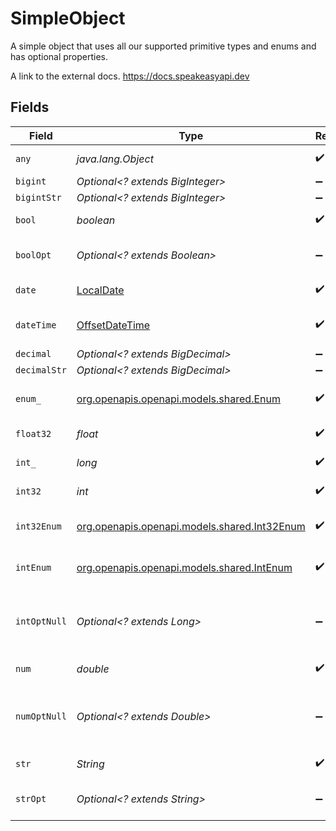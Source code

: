 # SimpleObject

A simple object that uses all our supported primitive types and enums and has optional properties.

A link to the external docs.
<https://docs.speakeasyapi.dev>


## Fields

| Field                                                                                     | Type                                                                                      | Required                                                                                  | Description                                                                               | Example                                                                                   |
| ----------------------------------------------------------------------------------------- | ----------------------------------------------------------------------------------------- | ----------------------------------------------------------------------------------------- | ----------------------------------------------------------------------------------------- | ----------------------------------------------------------------------------------------- |
| `any`                                                                                     | *java.lang.Object*                                                                        | :heavy_check_mark:                                                                        | An any property.                                                                          | any                                                                                       |
| `bigint`                                                                                  | *Optional<? extends BigInteger>*                                                          | :heavy_minus_sign:                                                                        | N/A                                                                                       | 8821239038968084                                                                          |
| `bigintStr`                                                                               | *Optional<? extends BigInteger>*                                                          | :heavy_minus_sign:                                                                        | N/A                                                                                       | 9223372036854775808                                                                       |
| `bool`                                                                                    | *boolean*                                                                                 | :heavy_check_mark:                                                                        | A boolean property.                                                                       | true                                                                                      |
| `boolOpt`                                                                                 | *Optional<? extends Boolean>*                                                             | :heavy_minus_sign:                                                                        | An optional boolean property.                                                             | true                                                                                      |
| `date`                                                                                    | [LocalDate](https://docs.oracle.com/javase/8/docs/api/java/time/LocalDate.html)           | :heavy_check_mark:                                                                        | A date property.                                                                          | 2020-01-01                                                                                |
| `dateTime`                                                                                | [OffsetDateTime](https://docs.oracle.com/javase/8/docs/api/java/time/OffsetDateTime.html) | :heavy_check_mark:                                                                        | A date-time property.                                                                     | 2020-01-01T00:00:00.000001Z                                                               |
| `decimal`                                                                                 | *Optional<? extends BigDecimal>*                                                          | :heavy_minus_sign:                                                                        | N/A                                                                                       | 3.141592653589793                                                                         |
| `decimalStr`                                                                              | *Optional<? extends BigDecimal>*                                                          | :heavy_minus_sign:                                                                        | N/A                                                                                       | 3.14159265358979344719667586                                                              |
| `enum_`                                                                                   | [org.openapis.openapi.models.shared.Enum](../../models/shared/Enum.md)                    | :heavy_check_mark:                                                                        | A string based enum                                                                       | one                                                                                       |
| `float32`                                                                                 | *float*                                                                                   | :heavy_check_mark:                                                                        | A float32 property.                                                                       | 1.1                                                                                       |
| `int_`                                                                                    | *long*                                                                                    | :heavy_check_mark:                                                                        | An integer property.                                                                      | 1                                                                                         |
| `int32`                                                                                   | *int*                                                                                     | :heavy_check_mark:                                                                        | An int32 property.                                                                        | 1                                                                                         |
| `int32Enum`                                                                               | [org.openapis.openapi.models.shared.Int32Enum](../../models/shared/Int32Enum.md)          | :heavy_check_mark:                                                                        | An int32 enum property.                                                                   | 55                                                                                        |
| `intEnum`                                                                                 | [org.openapis.openapi.models.shared.IntEnum](../../models/shared/IntEnum.md)              | :heavy_check_mark:                                                                        | An integer enum property.                                                                 | 2                                                                                         |
| `intOptNull`                                                                              | *Optional<? extends Long>*                                                                | :heavy_minus_sign:                                                                        | An optional integer property will be null for tests.                                      |                                                                                           |
| `num`                                                                                     | *double*                                                                                  | :heavy_check_mark:                                                                        | A number property.                                                                        | 1.1                                                                                       |
| `numOptNull`                                                                              | *Optional<? extends Double>*                                                              | :heavy_minus_sign:                                                                        | An optional number property will be null for tests.                                       |                                                                                           |
| `str`                                                                                     | *String*                                                                                  | :heavy_check_mark:                                                                        | A string property.                                                                        | test                                                                                      |
| `strOpt`                                                                                  | *Optional<? extends String>*                                                              | :heavy_minus_sign:                                                                        | An optional string property.                                                              | testOptional                                                                              |